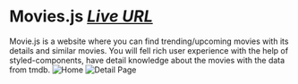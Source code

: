 # Movies.js _[Live URL](http://movies.kyawzinthiha.com/)_

Movie.js is a website where you can find trending/upcoming movies with its details and similar movies. You will fell rich user experience with the help of styled-components, have detail knowledge about the movies with the data from tmdb.
![Home](https://i.imgur.com/zCpSmJN.png)
![Detail Page](https://i.imgur.com/nBt3imZ.png)
